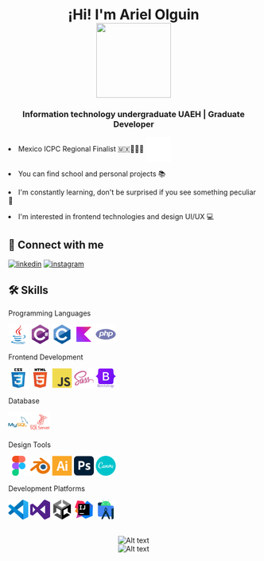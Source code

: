 

<h1 align="center">¡Hi! I'm Ariel Olguin <a> <br> <img align="center" width="150" height="150" src="https://github.com/ARVIOJ/arielolguin/blob/main/image.gif?raew=tru"/></a></h1>

<h3 align="center"> Information technology undergraduate UAEH | Graduate Developer </h3>
<p> <li> Mexico ICPC Regional Finalist 🇲🇽🎈🎈🎈  <img align="center" width="50" height="50" src="https://github.com/ARVIOJ/ARVIOJ/blob/main/logo_outlined.svg?raew=tru"/><p>
<p> <li> You can find school and personal projects 📚 <p>
<p> <li> I'm constantly learning, don't be surprised if you see something peculiar 🚀 <p>
<p> <li> I'm interested in frontend technologies and design UI/UX 💻<p>

## 📱 Connect with me
[![linkedin](https://img.shields.io/badge/linkedin-0A66C2?style=for-the-badge&logo=linkedin&logoColor=white)](https://www.linkedin.com/in/ariel-victor-olguin-jimenez?utm_source=share&utm_campaign=share_via&utm_content=profile&utm_medium=android_app)
[![instagram](https://img.shields.io/badge/instagram-C837AC?style=for-the-badge&logo=instagram&logoColor=white)](https://www.instagram.com/arvioj.exe/)


## 🛠 Skills
<p>Programming Languages</p>
 
<img src="https://raw.githubusercontent.com/devicons/devicon/master/icons/java/java-original.svg" aling="center" alt="java" width="40" height="40"/> <img src="https://raw.githubusercontent.com/devicons/devicon/master/icons/csharp/csharp-original.svg" alt="csharp" aling="center" width="40" height="40"/> <img src="https://raw.githubusercontent.com/devicons/devicon/master/icons/c/c-original.svg" alt="c" aling="center" width="40" height="40"/> <img src="https://raw.githubusercontent.com/devicons/devicon/master/icons/kotlin/kotlin-original.svg" alt="kotlin" aling="center" width="40" height="40"/> <img src="https://raw.githubusercontent.com/devicons/devicon/master/icons/php/php-plain.svg" alt="php" aling="center" width="40" height="40"/></a>
 
  <p>Frontend Development</p>
  
 <img src="https://raw.githubusercontent.com/devicons/devicon/master/icons/css3/css3-original-wordmark.svg" aling="center" alt="css3" width="40" height="40"/> <img src="https://raw.githubusercontent.com/devicons/devicon/master/icons/html5/html5-original-wordmark.svg" aling="center" alt="html5" width="40" height="40"/> <img src="https://raw.githubusercontent.com/devicons/devicon/master/icons/javascript/javascript-original.svg" aling="center" alt="javascript" width="40" height="40"/> <img src="https://raw.githubusercontent.com/devicons/devicon/master/icons/sass/sass-original.svg" aling="center" alt="sass" width="40" height="40"/> <img src="https://raw.githubusercontent.com/devicons/devicon/master/icons/bootstrap/bootstrap-original-wordmark.svg" aling="center" alt="bootstrap" width="40" height="40"/></a>

<p>Database</p>

<img src="https://raw.githubusercontent.com/devicons/devicon/master/icons/mysql/mysql-original-wordmark.svg" aling="center" alt="mysql" width="40" height="40"/> <img src="https://raw.githubusercontent.com/devicons/devicon/master/icons/microsoftsqlserver/microsoftsqlserver-plain-wordmark.svg" aling="center" alt="microsoft sql server" width="40" height="40"/></a>
 
 <p>Design Tools</p>
  
 <img src="https://raw.githubusercontent.com/devicons/devicon/master/icons/figma/figma-original.svg" aling="center" alt="figma" width="40" height="40"/> <img src="https://raw.githubusercontent.com/devicons/devicon/master/icons/blender/blender-original.svg" aling="center" alt="blender" width="40" height="40"/> <img src="https://raw.githubusercontent.com/devicons/devicon/master/icons/illustrator/illustrator-plain.svg" aling="center" alt="illustrator" width="40" height="40"/> <img src="https://raw.githubusercontent.com/devicons/devicon/master/icons/photoshop/photoshop-plain.svg" aling="center" alt="photoshop" width="40" height="40"/> <img src="https://raw.githubusercontent.com/devicons/devicon/master/icons/canva/canva-original.svg" aling="center" alt="canva" width="40" height="40"/></a>


<p>Development Platforms</p>
  
 <img src="https://raw.githubusercontent.com/devicons/devicon/master/icons/vscode/vscode-original.svg" aling="center" alt="vscode" width="40" height="40"/> <img src="https://raw.githubusercontent.com/devicons/devicon/master/icons/visualstudio/visualstudio-plain.svg" aling="visualstudio" alt="figma" width="40" height="40"/> <img src="https://raw.githubusercontent.com/devicons/devicon/master/icons/unity/unity-original.svg" aling="center" alt="unity" width="40" height="40"/> <img src="https://raw.githubusercontent.com/devicons/devicon/master/icons/intellij/intellij-original.svg" aling="center" alt="intellij" width="40" height="40"/> <img src="https://raw.githubusercontent.com/devicons/devicon/master/icons/androidstudio/androidstudio-original.svg" aling="center" alt="android studio" width="40" height="40"/></a>
## 
  
<div align="center">
 <img src="https://github-readme-stats.vercel.app/api?username=ARVIOJ&show_icons=true&theme=cobalt" alt="Alt text" title="Optional title">
 </div>
 
   <div align="center">
  <img src="https://github-readme-stats.vercel.app/api/top-langs/?username=ARVIOJ&theme=cobalt" alt="Alt text" title="Optional title">
   </div>
 
